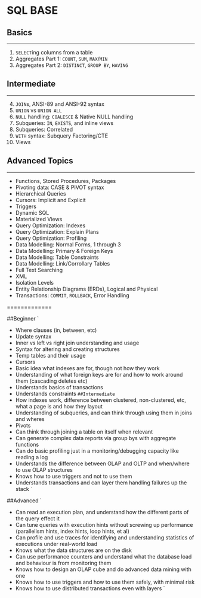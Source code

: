 # SQL BASE

Basics
-
---

1. `SELECT`ing columns from a table
2. Aggregates Part 1: `COUNT`, `SUM`, `MAX`/`MIN`
3. Aggregates Part 2: `DISTINCT`, `GROUP BY`, `HAVING`

Intermediate
-
---

4. `JOIN`s, ANSI-89 and ANSI-92 syntax
4. `UNION` vs `UNION ALL`
5. `NULL` handling: `COALESCE` & Native NULL handling
7. Subqueries: `IN`, `EXISTS`, and inline views
8. Subqueries: Correlated
2. `WITH` syntax: Subquery Factoring/CTE
1. Views

Advanced Topics
-
---

- Functions, Stored Procedures, Packages
- Pivoting data: CASE & PIVOT syntax
- Hierarchical Queries
- Cursors: Implicit and Explicit
- Triggers
- Dynamic SQL
- Materialized Views
- Query Optimization: Indexes
- Query Optimization: Explain Plans
- Query Optimization: Profiling
- Data Modelling: Normal Forms, 1 through 3
- Data Modelling: Primary & Foreign Keys
- Data Modelling: Table Constraints
- Data Modelling: Link/Corrollary Tables
- Full Text Searching
- XML 
- Isolation Levels
- Entity Relationship Diagrams (ERDs), Logical and Physical
- Transactions: `COMMIT`, `ROLLBACK`, Error Handling


=============


##Beginner
`
- Where clauses (in, between, etc)
- Update syntax
- Inner vs left vs right join understanding and usage
- Syntax for altering and creating structures
- Temp tables and their usage
- Cursors
- Basic idea what indexes are for, though not how they work
- Understanding of what foreign keys are for and how to work around them (cascading deletes etc)
- Understands basics of transactions
- Understands constraints
`
##Intermediate
`
- How indexes work, difference between clustered, non-clustered, etc, what a page is and how they layout
- Understanding of subqueries, and can think through using them in joins and wheres
- Pivots
- Can think through joining a table on itself when relevant
- Can generate complex data reports via group bys with aggregate functions
- Can do basic profiling just in a monitoring/debugging capacity like reading a log
- Understands the difference between OLAP and OLTP and when/where to use OLAP structures
- Knows how to use triggers and not to use them
- Understands transactions and can layer them handling failures up the stack
`

##Advanced
`
- Can read an execution plan, and understand how the different parts of the query effect it
- Can tune queries with execution hints without screwing up performance (parallelism hints, index hints, loop hints, et al)
- Can profile and use traces for identifying and understanding statistics of executions under real-world load
- Knows what the data structures are on the disk
- Can use performance counters and understand what the database load and behaviour is from monitoring them
- Knows how to design an OLAP cube and do advanced data mining with one
- Knows how to use triggers and how to use them safely, with minimal risk
- Knows how to use distributed transactions even with layers
`
